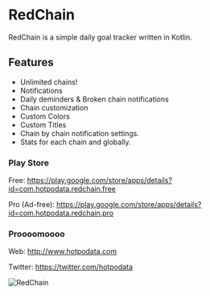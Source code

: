 # RedChain

RedChain is a simple daily goal tracker written in Kotlin.

## Features
* Unlimited chains!
* Notifications
*  Daily deminders & Broken chain notifications
* Chain customization
*  Custom Colors
*  Custom Titles
*  Chain by chain notification settings.
* Stats for each chain and globally.

### Play Store

Free: https://play.google.com/store/apps/details?id=com.hotpodata.redchain.free

Pro (Ad-free): https://play.google.com/store/apps/details?id=com.hotpodata.redchain.pro

### Proooomoooo

Web: http://www.hotpodata.com

Twitter: https://twitter.com/hotpodata

![RedChain](/readmedata/redchain9.gif?raw=true "")